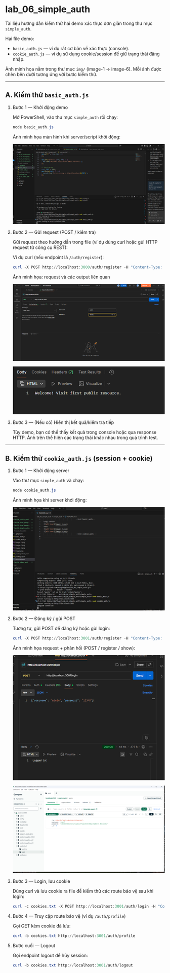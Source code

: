 # lab_06_simple_auth

Tài liệu hướng dẫn kiểm thử hai demo xác thực đơn giản trong thư mục `simple_auth`.

Hai file demo:

- `basic_auth.js` — ví dụ rất cơ bản về xác thực (console).
- `cookie_auth.js` — ví dụ sử dụng cookie/session để giữ trạng thái đăng nhập.

Ảnh minh họa nằm trong thư mục `img/` (image-1 → image-6). Mỗi ảnh được chèn bên dưới tương ứng với bước kiểm thử.

---

## A. Kiểm thử `basic_auth.js`

1) Bước 1 — Khởi động demo

   Mở PowerShell, vào thư mục `simple_auth` rồi chạy:

   ```powershell
   node basic_auth.js
   ```

   Ảnh minh họa màn hình khi server/script khởi động:

   ![Bước 1 - chạy basic_auth](img/image-1.png)

2) Bước 2 — Gửi request (POST / kiểm tra)

   Gửi request theo hướng dẫn trong file (ví dụ dùng curl hoặc gửi HTTP request từ công cụ REST):

   Ví dụ curl (nếu endpoint là `/auth/register`):

   ```powershell
   curl -X POST http://localhost:3000/auth/register -H "Content-Type: application/json" -d '{"username":"alice","password":"pass123"}'
   ```

   Ảnh minh họa: request và các output liên quan

   ![Bước 2 - POST (1)](img/image-2.png)

   ![Bước 2 - POST (2)](img/image-3.png)

3) Bước 3 — (Nếu có) Hiển thị kết quả/kiểm tra tiếp

   Tùy demo, bạn có thể thấy kết quả trong console hoặc qua response HTTP. Ảnh trên thể hiện các trạng thái khác nhau trong quá trình test.

---

## B. Kiểm thử `cookie_auth.js` (session + cookie)

1) Bước 1 — Khởi động server

   Vào thư mục `simple_auth` và chạy:

   ```powershell
   node cookie_auth.js
   ```

   Ảnh minh họa khi server khởi động:

   ![Bước 1 - chạy cookie_auth](img/image-4.png)

2) Bước 2 — Đăng ký / gửi POST

   Tương tự, gửi POST để đăng ký hoặc gửi login:

   ```powershell
   curl -X POST http://localhost:3001/auth/register -H "Content-Type: application/json" -d '{"username":"alice","password":"pass123"}'
   ```

   Ảnh minh họa request + phản hồi (POST / register / show):

   ![Bước 2 - POST và hiển thị (1)](img/image-5.png)

   ![Bước 2 - POST và hiển thị (2)](img/image-6.png)

3) Bước 3 — Login, lưu cookie

   Dùng curl và lưu cookie ra file để kiểm thử các route bảo vệ sau khi login:

   ```powershell
   curl -c cookies.txt -X POST http://localhost:3001/auth/login -H "Content-Type: application/json" -d '{"username":"alice","password":"pass123"}'
   ```

4) Bước 4 — Truy cập route bảo vệ (ví dụ `/auth/profile`)

   Gọi GET kèm cookie đã lưu:

   ```powershell
   curl -b cookies.txt http://localhost:3001/auth/profile
   ```

5) Bước cuối — Logout

   Gọi endpoint logout để hủy session:

   ```powershell
   curl -b cookies.txt http://localhost:3001/auth/logout
   ```

